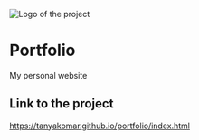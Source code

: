 ![Logo of the project](./images/favicon.ico)

# Portfolio

My personal website

## Link to the project

https://tanyakomar.github.io/portfolio/index.html